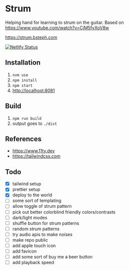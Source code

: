 # Strum

Helping hand for learning to strum on the guitar. Based on <https://www.youtube.com/watch?v=CjM5fyXoV8w>

<https://strum.bsteph.com>

[![Netlify Status](https://api.netlify.com/api/v1/badges/cecf8501-8458-495e-a9d6-75211e041e71/deploy-status)](https://app.netlify.com/sites/fervent-leakey-947339/deploys)

## Installation

1. `nvm use`
2. `npm install`
3. `npm start`
4. <http://localhost:8081>

## Build

1. `npm run build`
2. output goes to `./dist`

## References

- <https://www.11ty.dev>
- <https://tailwindcss.com>

## Todo

- [x] tailwind setup
- [x] prettier setup
- [x] deploy to the world
- [ ] some sort of templating
- [ ] allow toggle of strum pattern
- [ ] pick out better colorblind friendly colors/contrasts
- [ ] dark/light modes
- [ ] shuffle button for strum patterns
- [ ] random strum patterns
- [ ] try audio apis to make noises
- [ ] make repo public
- [ ] add apple touch icon
- [ ] add favicon
- [ ] add some sort of buy me a beer button
- [ ] add playback speed
